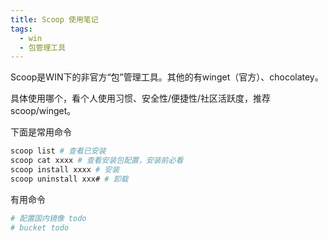```yaml
---
title: Scoop 使用笔记
tags:
  - win
  - 包管理工具
---
```


Scoop是WIN下的非官方“包”管理工具。其他的有winget（官方）、chocolatey。

具体使用哪个，看个人使用习惯、安全性/便捷性/社区活跃度，推荐scoop/winget。

下面是常用命令

```bash
scoop list # 查看已安装
scoop cat xxxx # 查看安装包配置，安装前必看
scoop install xxxx # 安装
scoop uninstall xxx# # 卸载
```

有用命令

```bash
# 配置国内镜像 todo
# bucket todo
```
